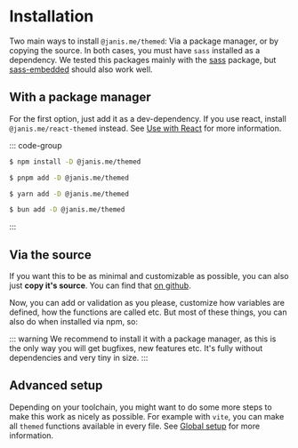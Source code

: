 # Installation

Two main ways to install `@janis.me/themed`: Via a package manager, or by copying the source.
In both cases, you must have `sass` installed as a dependency. We tested this packages mainly with the [sass](https://www.npmjs.com/package/sass) package, but [sass-embedded](https://www.npmjs.com/package/sass-embedded) should also work well.

## With a package manager

For the first option, just add it as a dev-dependency. If you use react, install `@janis.me/react-themed` instead. See [Use with React](/guide/usage-with-react) for more information.

::: code-group

```sh [npm]
$ npm install -D @janis.me/themed
```

```sh [pnpm]
$ pnpm add -D @janis.me/themed
```

```sh [yarn]
$ yarn add -D @janis.me/themed
```

```sh [bun]
$ bun add -D @janis.me/themed
```

:::

## Via the source

If you want this to be as minimal and customizable as possible, you can also just **copy it's source**. You can find that [on github](https://github.com/janis-me/themed/blob/main/packages/themed/).

Now, you can add or validation as you please, customize how variables are defined, how the functions are called etc. But most of these things, you can also do when installed via npm, so:

::: warning
We recommend to install it with a package manager, as this is the only way you will get bugfixes, new features etc. It's fully without dependencies and very tiny in size.
:::

## Advanced setup

Depending on your toolchain, you might want to do some more steps to make this work as nicely as possible. For example with `vite`, you can make all `themed` functions available in every file. See [Global setup](/guide/global-setup) for more information.
